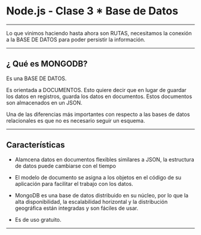 # Node.js - Clase 3 * Base de Datos

---

Lo que vinimos haciendo hasta ahora son RUTAS, necesitamos la conexión a la BASE DE DATOS para poder persistir la información.

---

## ¿ Qué es MONGODB?

Es una BASE DE DATOS.

Es orientada a DOCUMENTOS. Esto quiere decir que en lugar de guardar los datos en registros, guarda los datos en documentos. Estos documentos son almacenados en un JSON.

Una de las diferencias más importantes con respecto a las bases de datos relacionales es que no es necesario seguir un esquema.

---

## Características

- Alamcena datos en documentos flexibles similares a JSON, la estructura de datos puede cambiarse con el tiempo

- El modelo de documento se asigna a los objetos en el código de su aplicación para facilitar el trabajo con los datos.

- MongoDB es una base de datos distribuido en su núcleo, por lo que la alta disponibilidad, la escalabilidad horizontal y la distribución geográfica están integradas y son fáciles de usar.

- Es de uso gratuito.

---